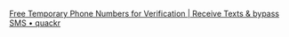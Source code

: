 
[Free Temporary Phone Numbers for Verification | Receive Texts & bypass SMS • quackr](https://quackr.io/)
